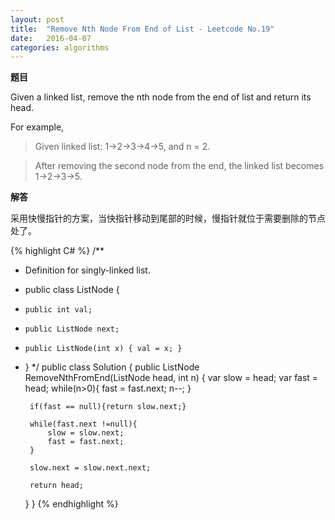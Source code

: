 ```yaml
---
layout: post
title:  "Remove Nth Node From End of List - Leetcode No.19"
date:   2016-04-07
categories: algorithms
---
```


**题目**

Given a linked list, remove the nth node from the end of list and return its head.

For example,

> Given linked list: 1->2->3->4->5, and n = 2.

> After removing the second node from the end, the linked list becomes 1->2->3->5.

**解答**

采用快慢指针的方案，当快指针移动到尾部的时候，慢指针就位于需要删除的节点处了。

{% highlight C# %}
/**
 * Definition for singly-linked list.
 * public class ListNode {
 *     public int val;
 *     public ListNode next;
 *     public ListNode(int x) { val = x; }
 * }
 */
public class Solution {
    public ListNode RemoveNthFromEnd(ListNode head, int n) {
        var slow = head;
        var fast = head;
        while(n>0){
            fast = fast.next;
            n--;
        }
        
        if(fast == null){return slow.next;}

        while(fast.next !=null){
            slow = slow.next;
            fast = fast.next;
        }
        
        slow.next = slow.next.next;
        
        return head;
    }
}
{% endhighlight %}